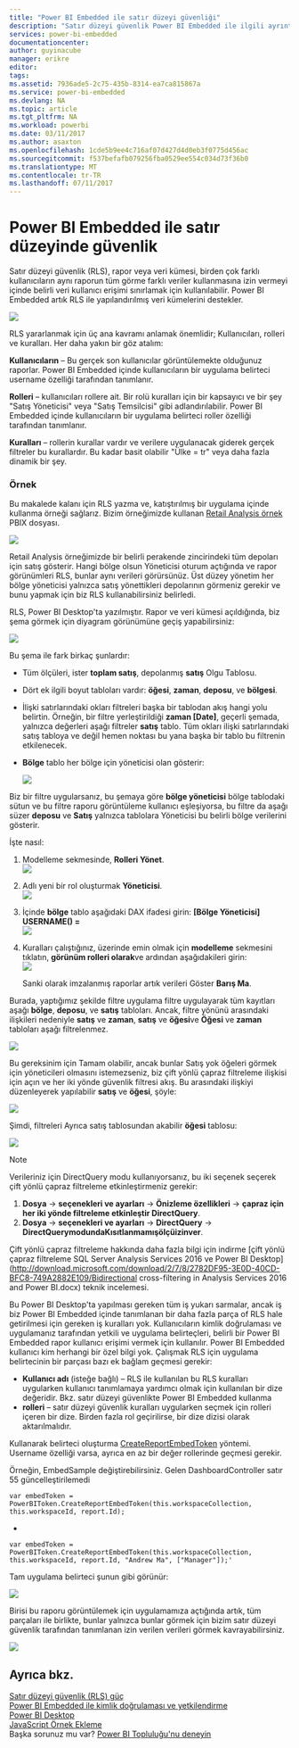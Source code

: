 ```yaml
---
title: "Power BI Embedded ile satır düzeyi güvenliği"
description: "Satır düzeyi güvenlik Power BI Embedded ile ilgili ayrıntıları"
services: power-bi-embedded
documentationcenter: 
author: guyinacube
manager: erikre
editor: 
tags: 
ms.assetid: 7936ade5-2c75-435b-8314-ea7ca815867a
ms.service: power-bi-embedded
ms.devlang: NA
ms.topic: article
ms.tgt_pltfrm: NA
ms.workload: powerbi
ms.date: 03/11/2017
ms.author: asaxton
ms.openlocfilehash: 1cde5b9ee4c716af07d427d4d0eb3f0775d456ac
ms.sourcegitcommit: f537befafb079256fba0529ee554c034d73f36b0
ms.translationtype: MT
ms.contentlocale: tr-TR
ms.lasthandoff: 07/11/2017
---
```

# <a name="row-level-security-with-power-bi-embedded"></a>Power BI Embedded ile satır düzeyinde güvenlik

Satır düzeyi güvenlik (RLS), rapor veya veri kümesi, birden çok farklı kullanıcıların aynı raporun tüm görme farklı veriler kullanmasına izin vermeyi içinde belirli veri kullanıcı erişimi sınırlamak için kullanılabilir. Power BI Embedded artık RLS ile yapılandırılmış veri kümelerini destekler.

![](media/power-bi-embedded-rls/pbi-embedded-rls-flow-1.png)

RLS yararlanmak için üç ana kavramı anlamak önemlidir; Kullanıcıları, rolleri ve kuralları. Her daha yakın bir göz atalım:

**Kullanıcıların** – Bu gerçek son kullanıcılar görüntülemekte olduğunuz raporlar. Power BI Embedded içinde kullanıcıların bir uygulama belirteci username özelliği tarafından tanımlanır.

**Rolleri** – kullanıcıları rollere ait. Bir rolü kuralları için bir kapsayıcı ve bir şey "Satış Yöneticisi" veya "Satış Temsilcisi" gibi adlandırılabilir. Power BI Embedded içinde kullanıcıların bir uygulama belirteci roller özelliği tarafından tanımlanır.

**Kuralları** – rollerin kurallar vardır ve verilere uygulanacak giderek gerçek filtreler bu kurallardır. Bu kadar basit olabilir "Ülke = tr" veya daha fazla dinamik bir şey.

### <a name="example"></a>Örnek

Bu makalede kalanı için RLS yazma ve, katıştırılmış bir uygulama içinde kullanma örneği sağlarız. Bizim örneğimizde kullanan [Retail Analysis örnek](http://go.microsoft.com/fwlink/?LinkID=780547) PBIX dosyası.

![](media/power-bi-embedded-rls/pbi-embedded-rls-scenario-2.png)

Retail Analysis örneğimizde bir belirli perakende zincirindeki tüm depoları için satış gösterir. Hangi bölge olsun Yöneticisi oturum açtığında ve rapor görünümleri RLS, bunlar aynı verileri görürsünüz. Üst düzey yönetim her bölge yöneticisi yalnızca satış yönettikleri depolarının görmeniz gerekir ve bunu yapmak için biz RLS kullanabilirsiniz belirledi.

RLS, Power BI Desktop'ta yazılmıştır. Rapor ve veri kümesi açıldığında, biz şema görmek için diyagram görünümüne geçiş yapabilirsiniz:

![](media/power-bi-embedded-rls/pbi-embedded-rls-diagram-view-3.png)

Bu şema ile fark birkaç şunlardır:

* Tüm ölçüleri, ister **toplam satış**, depolanmış **satış** Olgu Tablosu.
* Dört ek ilgili boyut tabloları vardır: **öğesi**, **zaman**, **deposu**, ve **bölgesi**.
* İlişki satırlarındaki okları filtreleri başka bir tablodan akış hangi yolu belirtin. Örneğin, bir filtre yerleştirildiği **zaman [Date]**, geçerli şemada, yalnızca değerleri aşağı filtreler **satış** tablo. Tüm okları ilişki satırlarındaki satış tabloya ve değil hemen noktası bu yana başka bir tablo bu filtrenin etkilenecek.
* **Bölge** tablo her bölge için yöneticisi olan gösterir:
  
  ![](media/power-bi-embedded-rls/pbi-embedded-rls-district-table-4.png)

Biz bir filtre uygularsanız, bu şemaya göre **bölge yöneticisi** bölge tablodaki sütun ve bu filtre raporu görüntüleme kullanıcı eşleşiyorsa, bu filtre da aşağı süzer **deposu** ve  **Satış** yalnızca tablolara Yöneticisi bu belirli bölge verilerini gösterir.

İşte nasıl:

1. Modelleme sekmesinde, **Rolleri Yönet**.  
   ![](media/power-bi-embedded-rls/pbi-embedded-rls-modeling-tab-5.png)
2. Adlı yeni bir rol oluşturmak **Yöneticisi**.  
   ![](media/power-bi-embedded-rls/pbi-embedded-rls-manager-role-6.png)
3. İçinde **bölge** tablo aşağıdaki DAX ifadesi girin: **[Bölge Yöneticisi] USERNAME() =**  
   ![](media/power-bi-embedded-rls/pbi-embedded-rls-manager-role-7.png)
4. Kuralları çalıştığınız, üzerinde emin olmak için **modelleme** sekmesini tıklatın, **görünüm rolleri olarak**ve ardından aşağıdakileri girin:  
   ![](media/power-bi-embedded-rls/pbi-embedded-rls-view-as-roles-8.png)
   
   Sanki olarak imzalanmış raporlar artık verileri Göster **Barış Ma**.

Burada, yaptığımız şekilde filtre uygulama filtre uygulayarak tüm kayıtları aşağı **bölge**, **deposu**, ve **satış** tabloları. Ancak, filtre yönünü arasındaki ilişkileri nedeniyle **satış** ve **zaman**, **satış** ve **öğesi**ve **Öğesi** ve **zaman** tabloları aşağı filtrelenmez.

![](media/power-bi-embedded-rls/pbi-embedded-rls-diagram-view-9.png)

Bu gereksinim için Tamam olabilir, ancak bunlar Satış yok öğeleri görmek için yöneticileri olmasını istemezseniz, biz çift yönlü çapraz filtreleme ilişkisi için açın ve her iki yönde güvenlik filtresi akış. Bu arasındaki ilişkiyi düzenleyerek yapılabilir **satış** ve **öğesi**, şöyle:

![](media/power-bi-embedded-rls/pbi-embedded-rls-edit-relationship-10.png)

Şimdi, filtreleri Ayrıca satış tablosundan akabilir **öğesi** tablosu:

![](media/power-bi-embedded-rls/pbi-embedded-rls-diagram-view-11.png)

> [!NOTE]
> Verileriniz için DirectQuery modu kullanıyorsanız, bu iki seçenek seçerek çift yönlü çapraz filtreleme etkinleştirmeniz gerekir:

1. **Dosya** -> **seçenekleri ve ayarları** -> **Önizleme özellikleri** -> **çapraz için her iki yönde filtreleme etkinleştir DirectQuery**.
2. **Dosya** -> **seçenekleri ve ayarları** -> **DirectQuery** -> **DirectQuerymodundaKısıtlanmamışölçüizinver**.

Çift yönlü çapraz filtreleme hakkında daha fazla bilgi için indirme [çift yönlü çapraz filtreleme SQL Server Analysis Services 2016 ve Power BI Desktop](http://download.microsoft.com/download/2/7/8/2782DF95-3E0D-40CD-BFC8-749A2882E109/Bidirectional cross-filtering in Analysis Services 2016 and Power BI.docx) teknik incelemesi.

Bu Power BI Desktop'ta yapılması gereken tüm iş yukarı sarmalar, ancak iş biz Power BI Embedded içinde tanımlanan bir daha fazla parça of RLS hale getirilmesi için gereken iş kuralları yok. Kullanıcıların kimlik doğrulaması ve uygulamanız tarafından yetkili ve uygulama belirteçleri, belirli bir Power BI Embedded rapor kullanıcı erişimi vermek için kullanılır. Power BI Embedded kullanıcı kim herhangi bir özel bilgi yok. Çalışmak RLS için uygulama belirtecinin bir parçası bazı ek bağlam geçmesi gerekir:

* **Kullanıcı adı** (isteğe bağlı) – RLS ile kullanılan bu RLS kuralları uygularken kullanıcı tanımlamaya yardımcı olmak için kullanılan bir dize değeridir. Bkz. satır düzeyi güvenlikte Power BI Embedded kullanma
* **rolleri** – satır düzeyi güvenlik kuralları uygularken seçmek için rolleri içeren bir dize. Birden fazla rol geçirilirse, bir dize dizisi olarak aktarılmalıdır.

Kullanarak belirteci oluşturma [CreateReportEmbedToken](https://docs.microsoft.com/dotnet/api/microsoft.powerbi.security.powerbitoken?redirectedfrom=MSDN#Microsoft_PowerBI_Security_PowerBIToken_CreateReportEmbedToken_System_String_System_String_System_String_System_DateTime_System_String_System_Collections_Generic_IEnumerable_System_String__) yöntemi. Username özelliği varsa, ayrıca en az bir değer rollerinde geçmesi gerekir.

Örneğin, EmbedSample değiştirebilirsiniz. Gelen DashboardController satır 55 güncelleştirilemedi

    var embedToken = PowerBIToken.CreateReportEmbedToken(this.workspaceCollection, this.workspaceId, report.Id);

-

    var embedToken = PowerBIToken.CreateReportEmbedToken(this.workspaceCollection, this.workspaceId, report.Id, "Andrew Ma", ["Manager"]);'

Tam uygulama belirteci şunun gibi görünür:

![](media/power-bi-embedded-rls/pbi-embedded-rls-app-token-string-12.png)

Birisi bu raporu görüntülemek için uygulamamıza açtığında artık, tüm parçaları ile birlikte, bunlar yalnızca bunlar görmek için bizim satır düzeyi güvenlik tarafından tanımlanan izin verilen verileri görmek kavrayabilirsiniz.

![](media/power-bi-embedded-rls/pbi-embedded-rls-dashboard-13.png)

## <a name="see-also"></a>Ayrıca bkz.

[Satır düzeyi güvenlik (RLS) güç](https://powerbi.microsoft.com/en-us/documentation/powerbi-admin-rls/)  
[Power BI Embedded ile kimlik doğrulaması ve yetkilendirme](power-bi-embedded-app-token-flow.md)  
[Power BI Desktop](https://powerbi.microsoft.com/documentation/powerbi-desktop-get-the-desktop/)  
[JavaScript Örnek Ekleme](https://microsoft.github.io/PowerBI-JavaScript/demo/)  
Başka sorunuz mu var? [Power BI Topluluğu'nu deneyin](http://community.powerbi.com/)

